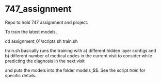 # 747_assignment
Repo to hold 747 assignment and project. 

To train the latest models,

cd assignment_01/scripts
sh train.sh

train.sh basically runs the training with
a) different hidden layer configs and 
b) different number of medical codes in the current visit to consider while predicting the diagnosis in the next visit

and puts the models into the folder models_$$. 
See the script *_train_* for specific details.
